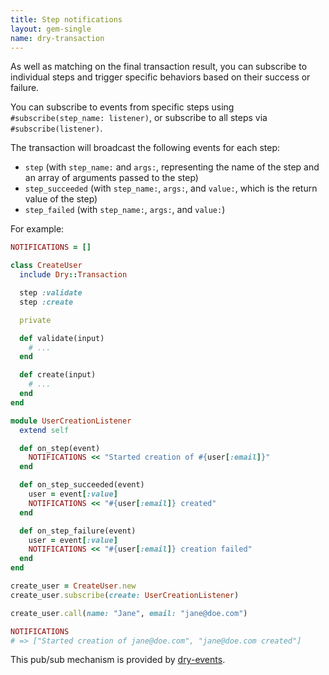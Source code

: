 ```yaml
---
title: Step notifications
layout: gem-single
name: dry-transaction
---
```


As well as matching on the final transaction result, you can subscribe to individual steps and trigger specific behaviors based on their success or failure.

You can subscribe to events from specific steps using `#subscribe(step_name: listener)`, or subscribe to all steps via `#subscribe(listener)`.

The transaction will broadcast the following events for each step:

- `step` (with `step_name:` and `args:`, representing the name of the step and an array of arguments passed to the step)
- `step_succeeded` (with `step_name:`, `args:`, and `value:`, which is the return value of the step)
- `step_failed` (with `step_name:`, `args:`, and `value:`)

For example:

```ruby
NOTIFICATIONS = []

class CreateUser
  include Dry::Transaction

  step :validate
  step :create

  private

  def validate(input)
    # ...
  end

  def create(input)
    # ...
  end
end

module UserCreationListener
  extend self

  def on_step(event)
    NOTIFICATIONS << "Started creation of #{user[:email]}"
  end

  def on_step_succeeded(event)
    user = event[:value]
    NOTIFICATIONS << "#{user[:email]} created"
  end

  def on_step_failure(event)
    user = event[:value]
    NOTIFICATIONS << "#{user[:email]} creation failed"
  end
end

create_user = CreateUser.new
create_user.subscribe(create: UserCreationListener)

create_user.call(name: "Jane", email: "jane@doe.com")

NOTIFICATIONS
# => ["Started creation of jane@doe.com", "jane@doe.com created"]
```

This pub/sub mechanism is provided by [dry-events](/gems/dry-events).
